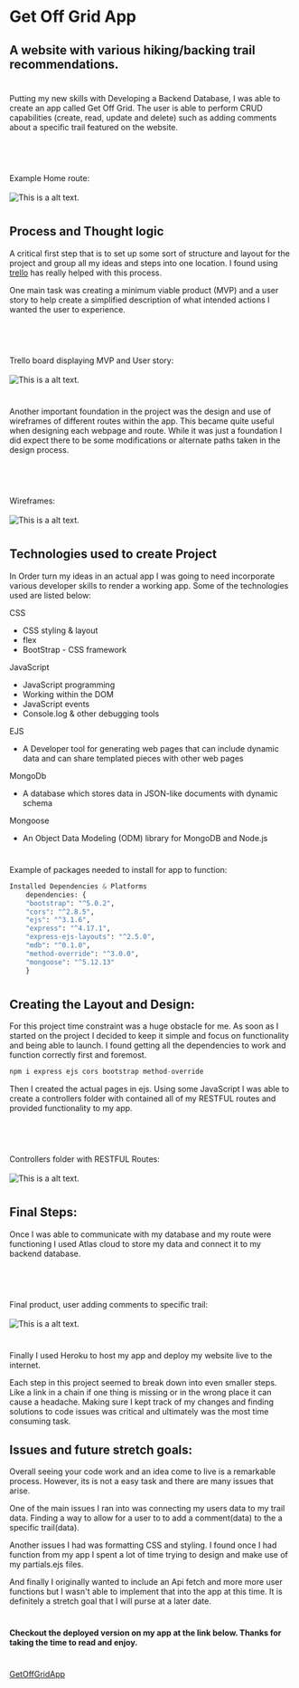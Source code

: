 
# Get Off Grid App

## A website with various hiking/backing trail recommendations.
#


Putting my new skills with Developing a Backend Database, I was able to create an app called Get Off Grid. The user is able to perform CRUD capabilities (create, read, update and delete) such as adding comments about a specific trail featured on the website.

#
<br><br>Example Home route:
<br><br>
          ![This is a alt text.](https://github.com/ASmith1983/Get-Off-Grid-App/blob/aab42a03c8cfdb19997b7a1ce7ea6242262c5fc3/Img%20and%20gifs/GetOffGridAppHomePage.jpg)
#

## Process and Thought logic

A critical first step that is to set up some sort of structure and layout for the project and group all my ideas and steps into one location. I found using [trello](https://trello.com/) has really helped with this process.

One main task was creating a minimum viable product (MVP) and a user story to help create a simplified description of what intended actions I wanted the user to experience.

#
<br><br>Trello board displaying MVP and User story:
<br><br>
          ![This is a alt text.](https://github.com/ASmith1983/Get-Off-Grid-App/blob/aab42a03c8cfdb19997b7a1ce7ea6242262c5fc3/Img%20and%20gifs/TrelloBoard-Project_2.jpg)
#

Another important foundation in the project was the design and use of wireframes of different routes within the app. This became quite useful when designing each webpage and route. While it was just a foundation I did expect there to be some modifications or alternate paths taken in the design process. 

#
<br><br>Wireframes:
<br><br>
          ![This is a alt text.](https://github.com/ASmith1983/Get-Off-Grid-App/blob/aab42a03c8cfdb19997b7a1ce7ea6242262c5fc3/Img%20and%20gifs/Project-2-Wire-Frame.jpg)
#

## Technologies used to create Project

In Order turn my ideas in an actual app I was going to need incorporate various developer skills to render a working app. Some of the technologies used are listed below:


 CSS
   * CSS styling & layout
   * flex
   * BootStrap - CSS framework

 JavaScript
   * JavaScript programming
   * Working within the DOM
   * JavaScript events
   * Console.log & other debugging tools

 EJS 
   * A  Developer tool for generating web pages that 
     can include dynamic data and can share templated 
     pieces with other web pages

 MongoDb 
   * A database which stores data in JSON-like 
     documents with dynamic schema

 Mongoose 
   * An Object Data Modeling (ODM) library for MongoDB 
     and Node.js

#
Example of packages needed to install for app to function:
```python
Installed Dependencies & Platforms
    dependencies: {
    "bootstrap": "^5.0.2",
    "cors": "^2.8.5",
    "ejs": "^3.1.6",
    "express": "^4.17.1",
    "express-ejs-layouts": "^2.5.0",
    "mdb": "^0.1.0",
    "method-override": "^3.0.0",
    "mongoose": "^5.12.13"
    }
```
#

## Creating the Layout and Design:
For this project time constraint was a huge obstacle for me. As soon as I started on the project I decided to keep it simple and focus on functionality and being able to launch. I found getting all the dependencies to work and function correctly first and foremost.

```python
npm i express ejs cors bootstrap method-override
```   

Then I created the actual pages in ejs. Using some JavaScript I was able to create a controllers folder with contained all of my RESTFUL routes and provided functionality to my app. 

#
<br><br>Controllers folder with RESTFUL Routes:
<br><br>
          ![This is a alt text.](https://github.com/ASmith1983/Get-Off-Grid-App/blob/ffb8572eaf707bffab39aee765242f64c35fe50f/Img%20and%20gifs/exampleOfCode.png)
#

## Final Steps:
Once I was able to communicate with my database and my route were functioning I used Atlas cloud to store my data and connect it to my backend database.

#
<br><br>Final product, user adding comments to specific trail:
<br><br>
          ![This is a alt text.](https://github.com/ASmith1983/Get-Off-Grid-App/blob/f4aa72583b9ebf8943190793cfa3ed8743893ded/Img%20and%20gifs/getOffGridDemo.gif)
#

Finally I used Heroku to host my app and deploy my website live to the internet. 

Each step in this project seemed to break down into even smaller steps. Like a link in a chain if one thing is missing or in the wrong place it can cause a headache. Making sure I kept track of my changes and finding solutions to code issues was critical and ultimately was the most time consuming task.

## Issues and future stretch goals:
Overall seeing your code work and an idea come to live is a remarkable process. However, its is not a easy task and there are many issues that arise.

One of the main issues I ran into was connecting my users data to my trail data. Finding a way to allow for a user to to add a comment(data) to the a specific trail(data).

Another issues I had was formatting CSS and styling. I found once I had function from my app I spent a lot of time trying to design and make use of my partials.ejs files. 

And finally I originally wanted to include an Api fetch  and more more user functions but I wasn't able to implement that into the app at this time. It is definitely a stretch goal that I will purse at a later date. 


#
#### Checkout the deployed version on my app at the link below. Thanks for taking the time to read and enjoy. 
#
[GetOffGridApp](https://get-off-grid.herokuapp.com/)

